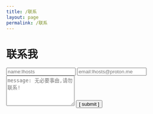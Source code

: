 ```yaml
---
title: /联系
layout: page
permalink: /联系
---
```


# 联系我

<form>
  <input type="text" id="name" name="name" placeholder="name:lhosts" autocomplete="off">
  <input type="text" id="email" name="email" placeholder="email:lhosts@proton.me" autocomplete="off">
  <textarea rows="5" id="message" name="message" placeholder="message: 无必要事由,请勿联系!" autocomplete="off"></textarea>
  <input type="submit" value="[ submit ]">
</form>

